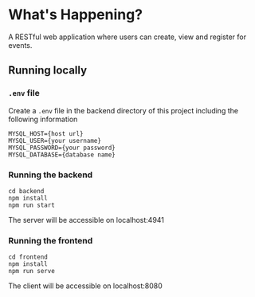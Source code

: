 # What's Happening?

A RESTful web application where users can create, view and register for events.

## Running locally

### `.env` file
Create a `.env` file in the backend directory of this project including the following information

```
MYSQL_HOST={host url}
MYSQL_USER={your username}
MYSQL_PASSWORD={your password}
MYSQL_DATABASE={database name}
```

### Running the backend

```
cd backend
npm install
npm run start
```
The server will be accessible on localhost:4941

### Running the frontend

```
cd frontend
npm install
npm run serve
```
The client will be accessible on localhost:8080
